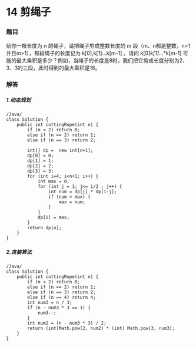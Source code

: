 # 14 剪绳子

### 题目

给你一根长度为 n 的绳子，请把绳子剪成整数长度的 m 段（m、n都是整数，n>1并且m>1），每段绳子的长度记为 k[0],k[1]...k[m-1] 。请问 k[0]*k[1]*...*k[m-1] 可能的最大乘积是多少？例如，当绳子的长度是8时，我们把它剪成长度分别为2、3、3的三段，此时得到的最大乘积是18。



### 解答


##### 1.动态规划
```
/Java/
class Solution {
    public int cuttingRope(int n) {
        if (n < 2) return 0;
        else if (n == 2) return 1;
        else if (n == 3) return 2;

        int[] dp =  new int[n+1];
        dp[0] = 0;
        dp[1] = 1;
        dp[2] = 2;
        dp[3] = 3;
        for (int i=4; i<n+1; i++) {
            int max = 0;
            for (int j = 1; j<= i/2 ; j++) {
                int num = dp[j] * dp[i-j];
                if (num > max) {
                    max = num;
                }
            }
            dp[i] = max;
        }
        return dp[n];
    }
}
```

##### 2.贪婪算法
```
/Java/
class Solution {
    public int cuttingRope(int n) {
        if (n < 2) return 0;
        else if (n == 2) return 1;
        else if (n == 3) return 2;
        else if (n == 4) return 4;
        int num3 = n / 3;
        if (n - num3 * 3 == 1) {
            num3--;
        }
        int num2 = (n - num3 * 3) / 2;
        return (int)Math.pow(2, num2) * (int) Math.pow(3, num3);
    }
} 
